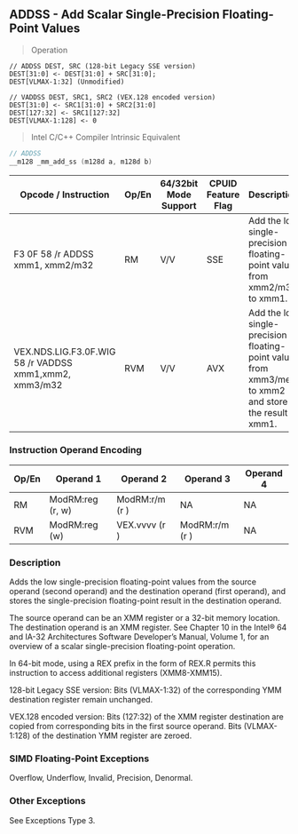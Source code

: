 ## ADDSS - Add Scalar Single-Precision Floating-Point Values 
> Operation 

``` slim
// ADDSS DEST, SRC (128-bit Legacy SSE version)
DEST[31:0] <- DEST[31:0] + SRC[31:0];
DEST[VLMAX-1:32] (Unmodified)

// VADDSS DEST, SRC1, SRC2 (VEX.128 encoded version)
DEST[31:0] <- SRC1[31:0] + SRC2[31:0]
DEST[127:32] <- SRC1[127:32]
DEST[VLMAX-1:128] <- 0
```

> Intel C/C++ Compiler Intrinsic Equivalent

``` c
// ADDSS
__m128 _mm_add_ss (m128d a, m128d b)
```

Opcode / Instruction | Op/En | 64/32bit Mode Support | CPUID Feature Flag | Description
-------------------- | ----- | ----------- | --------------- | -----------
F3 0F 58 /r ADDSS xmm1, xmm2/m32 | RM   |   V/V           |    SSE              | Add the low single-precision floating-point value from xmm2/m32 to xmm1.
VEX.NDS.LIG.F3.0F.WIG 58 /r VADDSS xmm1,xmm2, xmm3/m32 | RVM  | V/V  |             AVX |            Add the low single-precision floating-point value from xmm3/mem to xmm2 and store the result in xmm1.

### Instruction Operand Encoding
Op/En  | Operand 1  | Operand 2  | Operand 3  | Operand 4
------ | ---------- | ---------- | ---------- | ---------
RM             |     ModRM:reg (r, w)       |                  ModRM:r/m (r )        |                               NA        |                                         NA
RVM             |     ModRM:reg (w)          |                  VEX.vvvv (r )         |                       ModRM:r/m (r )     |                                   NA

### Description
Adds the low single-precision floating-point values from the source operand (second operand) and the destination 
operand (first operand), and stores the single-precision floating-point result in the destination operand. 

The source operand can be an XMM register or a 32-bit memory location. The destination operand is an XMM 
register. See Chapter 10 in the Intel® 64 and IA-32 Architectures Software Developer’s Manual, Volume 1, for an 
overview of a scalar single-precision floating-point operation.

In 64-bit mode, using a REX prefix in the form of REX.R permits this instruction to access additional registers 
(XMM8-XMM15).

128-bit Legacy SSE version: Bits (VLMAX-1:32) of the corresponding YMM destination register remain unchanged.

VEX.128 encoded version: Bits (127:32) of the XMM register destination are copied from corresponding bits in the 
first source operand. Bits (VLMAX-1:128) of the destination YMM register are zeroed.

### SIMD Floating-Point Exceptions
Overflow, Underflow, Invalid, Precision, Denormal.

### Other Exceptions
See Exceptions Type 3.
